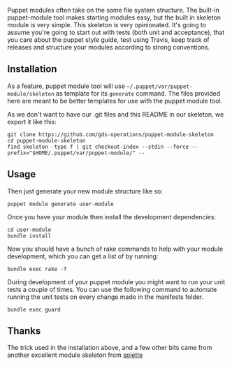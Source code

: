Puppet modules often take on the same file system structure. The
built-in puppet-module tool makes starting modules easy, but the built
in skeleton module is very simple. This skeleton is very opinionated.
It's going to assume you're going to start out with tests (both unit and
acceptance), that you care about the puppet style guide, test using Travis,
keep track of releases and structure your modules according to strong
conventions.

## Installation

As a feature, puppet module tool will use `~/.puppet/var/puppet-module/skeleton`
as template for its `generate` command. The files provided here are
meant to be better templates for use with the puppet module tool.

As we don't want to have our .git files and this README in our skeleton, we export it like this:

    git clone https://github.com/gds-operations/puppet-module-skeleton
    cd puppet-module-skeleton
    find skeleton -type f | git checkout-index --stdin --force --prefix="$HOME/.puppet/var/puppet-module/" --

## Usage

Then just generate your new module structure like so:

    puppet module generate user-module

Once you have your module then install the development dependencies:

    cd user-module
    bundle install

Now you should have a bunch of rake commands to help with your module
development, which you can get a list of by running:

    bundle exec rake -T

During development of your puppet module you might want to run your unit tests a couple of times. You can use the following command to automate running the unit tests on every change made in the manifests folder.

    bundle exec guard

## Thanks

The trick used in the installation above, and a few other bits came from
another excellent module skeleton from [spiette](https://github.com/spiette/puppet-module-skeleton)
